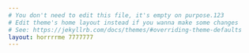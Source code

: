 ```yaml
---
# You don't need to edit this file, it's empty on purpose.123
# Edit theme's home layout instead if you wanna make some changes
# See: https://jekyllrb.com/docs/themes/#overriding-theme-defaults
layout: horrrrme 7777777
---
```

